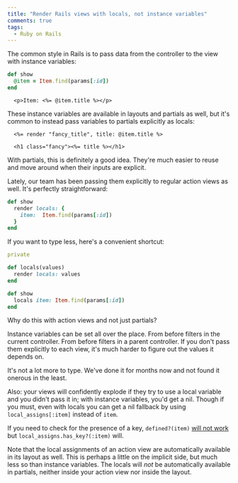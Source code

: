 ```yaml
---
title: "Render Rails views with locals, not instance variables"
comments: true
tags:
  - Ruby on Rails
---
```


The common style in Rails is to pass data from the controller to the view with instance variables:

``` ruby app/controllers/my_controller.rb
def show
  @item = Item.find(params[:id])
end
```

``` erb app/views/my_controller/show.html.erb
  <p>Item: <%= @item.title %></p>
```

These instance variables are available in layouts and partials as well, but it's common to instead pass variables to partials explicitly as locals:

``` erb app/views/my_controller/show.html.erb
  <%= render "fancy_title", title: @item.title %>
```

``` erb app/views/my_controller/_fancy_title.html.erb
  <h1 class="fancy"><%= title %></h1>
```

With partials, this is definitely a good idea. They're much easier to reuse and move around when their inputs are explicit.

Lately, our team has been passing them explicitly to regular action views as well. It's perfectly straightforward:

``` ruby app/controllers/my_controller.rb
def show
  render locals: {
    item:  Item.find(params[:id])
  }
end
```

If you want to type less, here's a convenient shortcut:

``` ruby app/controllers/application_controller.rb
private

def locals(values)
  render locals: values
end
```

``` ruby app/controllers/my_controller.rb
def show
  locals item: Item.find(params[:id])
end
```

Why do this with action views and not just partials?

Instance variables can be set all over the place. From before filters in the current controller. From before filters in a parent controller. If you don't pass them explicitly to each view, it's much harder to figure out the values it depends on.

It's not a lot more to type. We've done it for months now and not found it onerous in the least.

Also: your views will confidently explode if they try to use a local variable and you didn't pass it in; with instance variables, you'd get a nil. Though if you must, even with locals you can get a nil fallback by using `local_assigns[:item]` instead of `item`.

If you need to check for the presence of a key, `defined?(item)` [will not work](http://api.rubyonrails.org/classes/ActionView/Base.html#label-Passing+local+variables+to+sub+templates) but `local_assigns.has_key?(:item)` will.

Note that the local assignments of an action view are automatically available in its layout as well. This is perhaps a little on the implicit side, but much less so than instance variables. The locals will *not* be automatically available in partials, neither inside your action view nor inside the layout.
